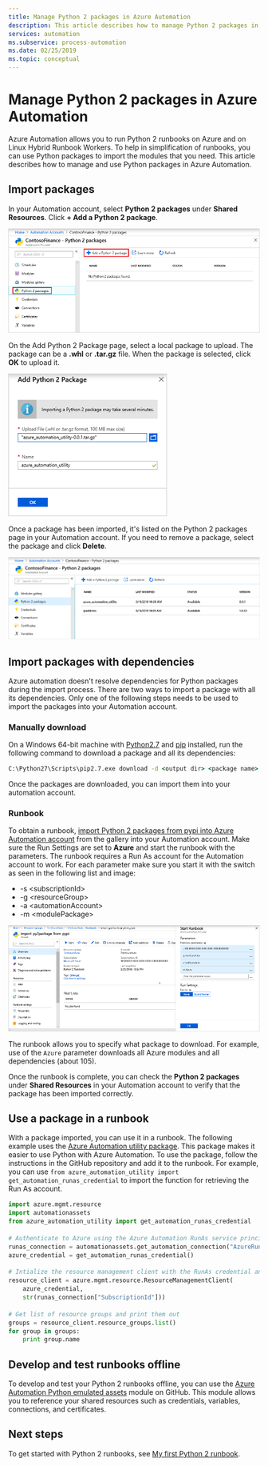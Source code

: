 ```yaml
---
title: Manage Python 2 packages in Azure Automation
description: This article describes how to manage Python 2 packages in Azure Automation.
services: automation
ms.subservice: process-automation
ms.date: 02/25/2019
ms.topic: conceptual
---
```

# Manage Python 2 packages in Azure Automation

Azure Automation allows you to run Python 2 runbooks on Azure and on Linux Hybrid Runbook Workers. To help in simplification of runbooks, you can use Python packages to import the modules that you need. This article describes how to manage and use Python packages in Azure Automation.

## Import packages

In your Automation account, select **Python 2 packages** under **Shared Resources**. Click **+ Add a Python 2 package**.

![Add Python package](media/python-packages/add-python-package.png)

On the Add Python 2 Package page, select a local package to upload. The package can be a **.whl** or **.tar.gz** file. When the package is selected, click **OK** to upload it.

![Add Python package](media/python-packages/upload-package.png)

Once a package has been imported, it's listed on the Python 2 packages page in your Automation account. If you need to remove a package, select the package and click **Delete**.

![Package list](media/python-packages/package-list.png)

## Import packages with dependencies

Azure automation doesn't resolve dependencies for Python packages during the import process. There are two ways to import a package with all its dependencies. Only one of the following steps needs to be used to import the packages into your Automation account.

### Manually download

On a Windows 64-bit machine with [Python2.7](https://www.python.org/downloads/release/latest/python2) and [pip](https://pip.pypa.io/en/stable/) installed, run the following command to download a package and all its dependencies:

```cmd
C:\Python27\Scripts\pip2.7.exe download -d <output dir> <package name>
```

Once the packages are downloaded, you can import them into your automation account.

### Runbook

 To obtain a runbook, [import Python 2 packages from pypi into Azure Automation account](https://gallery.technet.microsoft.com/scriptcenter/Import-Python-2-packages-57f7d509) from the gallery into your Automation account. Make sure the Run Settings are set to **Azure** and start the runbook with the parameters. The runbook requires a Run As account for the Automation account to work. For each parameter make sure you start it with the switch as seen in the following list and image:

* -s \<subscriptionId\>
* -g \<resourceGroup\>
* -a \<automationAccount\>
* -m \<modulePackage\>

![Package list](media/python-packages/import-python-runbook.png)

The runbook allows you to specify what package to download. For example, use of the `Azure` parameter downloads all Azure modules and all dependencies (about 105).

Once the runbook is complete, you can check the **Python 2 packages** under **Shared Resources** in your Automation account to verify that the package has been imported correctly.

## Use a package in a runbook

With a package imported, you can use it in a runbook. The following example uses the [Azure Automation utility package](https://github.com/azureautomation/azure_automation_utility). This package makes it easier to use Python with Azure Automation. To use the package, follow the instructions in the GitHub repository and add it to the runbook. For example, you can use `from azure_automation_utility import get_automation_runas_credential` to import the function for retrieving the Run As account.

```python
import azure.mgmt.resource
import automationassets
from azure_automation_utility import get_automation_runas_credential

# Authenticate to Azure using the Azure Automation RunAs service principal
runas_connection = automationassets.get_automation_connection("AzureRunAsConnection")
azure_credential = get_automation_runas_credential()

# Intialize the resource management client with the RunAs credential and subscription
resource_client = azure.mgmt.resource.ResourceManagementClient(
    azure_credential,
    str(runas_connection["SubscriptionId"]))

# Get list of resource groups and print them out
groups = resource_client.resource_groups.list()
for group in groups:
    print group.name
```

## Develop and test runbooks offline

To develop and test your Python 2 runbooks offline, you can use the [Azure Automation Python emulated assets](https://github.com/azureautomation/python_emulated_assets) module on GitHub. This module allows you to reference your shared resources such as credentials, variables, connections, and certificates.

## Next steps

To get started with Python 2 runbooks, see [My first Python 2 runbook](automation-first-runbook-textual-python2.md).
